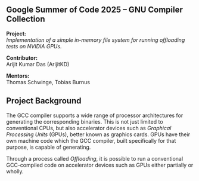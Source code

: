 ## Google Summer of Code 2025 – GNU Compiler Collection

**Project:**  
_Implementation of a simple in-memory file system for running offloading tests on NVIDIA GPUs._

**Contributor:**  
Arijit Kumar Das (ArijitKD)

**Mentors:**  
Thomas Schwinge, Tobias Burnus


## Project Background
The GCC compiler supports a wide range of processor architectures for generating the corresponding binaries. This is not just limited to conventional CPUs, but also accelerator devices such as _Graphical Processing Units_ (GPUs), better known as graphics cards. GPUs have their own machine code which the GCC compiler, built specifically for that purpose, is capable of generating.

Through a process called _Offloading_, it is possible to run a conventional GCC-compiled code on accelerator devices such as GPUs either partially or wholly.

